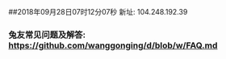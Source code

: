 ##2018年09月28日07时12分07秒 新址: 104.248.192.39
### 兔友常见问题及解答: https://github.com/wanggonging/d/blob/w/FAQ.md
